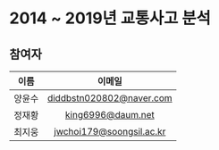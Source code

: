 # 2014 ~ 2019년 교통사고 분석

## 참여자

|  이름  |          이메일          |
| :----: | :----------------------: |
| 양윤수 | diddbstn020802@naver.com |
| 정재황 |    king6996@daum.net     |
| 최지웅 | jwchoi179@soongsil.ac.kr |
